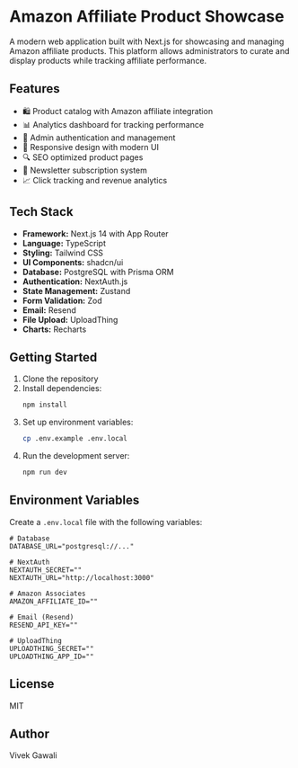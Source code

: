 # Amazon Affiliate Product Showcase

A modern web application built with Next.js for showcasing and managing Amazon affiliate products. This platform allows administrators to curate and display products while tracking affiliate performance.

## Features

- 🛍️ Product catalog with Amazon affiliate integration
- 📊 Analytics dashboard for tracking performance
- 👤 Admin authentication and management
- 📱 Responsive design with modern UI
- 🔍 SEO optimized product pages
- 📧 Newsletter subscription system
- 📈 Click tracking and revenue analytics

## Tech Stack

- **Framework:** Next.js 14 with App Router
- **Language:** TypeScript
- **Styling:** Tailwind CSS
- **UI Components:** shadcn/ui
- **Database:** PostgreSQL with Prisma ORM
- **Authentication:** NextAuth.js
- **State Management:** Zustand
- **Form Validation:** Zod
- **Email:** Resend
- **File Upload:** UploadThing
- **Charts:** Recharts

## Getting Started

1. Clone the repository
2. Install dependencies:
   ```bash
   npm install
   ```
3. Set up environment variables:
   ```bash
   cp .env.example .env.local
   ```
4. Run the development server:
   ```bash
   npm run dev
   ```

## Environment Variables

Create a `.env.local` file with the following variables:

```env
# Database
DATABASE_URL="postgresql://..."

# NextAuth
NEXTAUTH_SECRET=""
NEXTAUTH_URL="http://localhost:3000"

# Amazon Associates
AMAZON_AFFILIATE_ID=""

# Email (Resend)
RESEND_API_KEY=""

# UploadThing
UPLOADTHING_SECRET=""
UPLOADTHING_APP_ID=""
```

## License

MIT

## Author

Vivek Gawali
